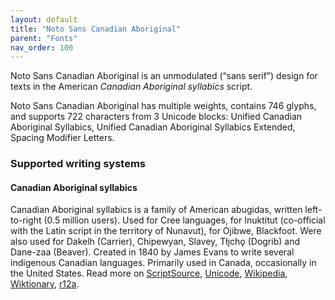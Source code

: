 ```yaml
---
layout: default
title: "Noto Sans Canadian Aboriginal"
parent: "Fonts"
nav_order: 100
---
```

Noto Sans Canadian Aboriginal is an unmodulated (“sans serif”) design for texts in the American _Canadian Aboriginal syllabics_ script. 

Noto Sans Canadian Aboriginal has multiple weights, contains 746 glyphs, and supports 722 characters from 3 Unicode blocks: Unified Canadian Aboriginal Syllabics, Unified Canadian Aboriginal Syllabics Extended, Spacing Modifier Letters.


### Supported writing systems


#### Canadian Aboriginal syllabics

Canadian Aboriginal syllabics is a family of American abugidas, written left-to-right (0.5 million users). Used for Cree languages, for Inuktitut (co-official with the Latin script in the territory of Nunavut), for Ojibwe, Blackfoot. Were also used for Dakelh (Carrier), Chipewyan, Slavey, Tłı̨chǫ (Dogrib) and Dane-zaa (Beaver). Created in 1840 by James Evans to write several indigenous Canadian languages. Primarily used in Canada, occasionally in the United States. Read more on [ScriptSource](https://scriptsource.org/scr/Cans), [Unicode](https://www.unicode.org/versions/Unicode13.0.0/ch20.pdf#G26630), [Wikipedia](https://en.wikipedia.org/wiki/ISO_15924:Cans), [Wiktionary](https://en.wiktionary.org/wiki/Category:Canadian_syllabics_script), [r12a](https://r12a.github.io/scripts/links?iso=Cans).

